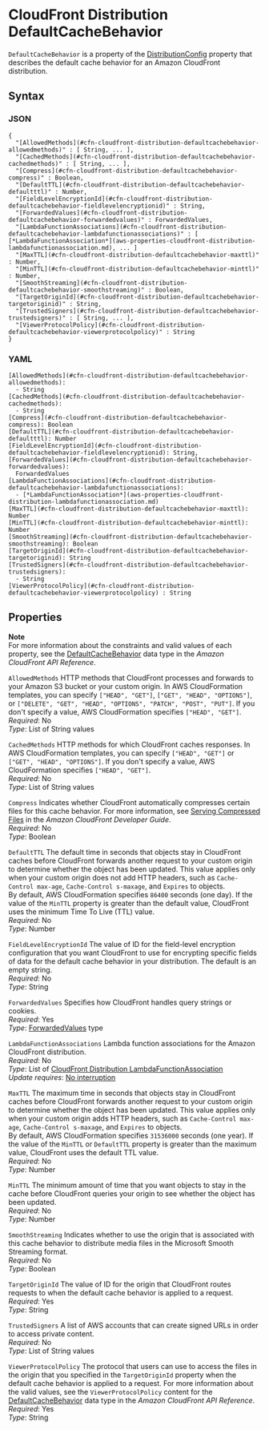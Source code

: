 # CloudFront Distribution DefaultCacheBehavior<a name="aws-properties-cloudfront-distribution-defaultcachebehavior"></a>

`DefaultCacheBehavior` is a property of the [DistributionConfig](aws-properties-cloudfront-distribution-distributionconfig.md) property that describes the default cache behavior for an Amazon CloudFront distribution\.

## Syntax<a name="w4ab1c21c14d290b5"></a>

### JSON<a name="aws-properties-cloudfront-distribution-defaultcachebehavior-syntax.json"></a>

```
{
  "[AllowedMethods](#cfn-cloudfront-distribution-defaultcachebehavior-allowedmethods)" : [ String, ... ],
  "[CachedMethods](#cfn-cloudfront-distribution-defaultcachebehavior-cachedmethods)" : [ String, ... ],
  "[Compress](#cfn-cloudfront-distribution-defaultcachebehavior-compress)" : Boolean,
  "[DefaultTTL](#cfn-cloudfront-distribution-defaultcachebehavior-defaultttl)" : Number,
  "[FieldLevelEncryptionId](#cfn-cloudfront-distribution-defaultcachebehavior-fieldlevelencryptionid)" : String,
  "[ForwardedValues](#cfn-cloudfront-distribution-defaultcachebehavior-forwardedvalues)" : ForwardedValues,
  "[LambdaFunctionAssociations](#cfn-cloudfront-distribution-defaultcachebehavior-lambdafunctionassociations)" : [ [*LambdaFunctionAssociation*](aws-properties-cloudfront-distribution-lambdafunctionassociation.md), ... ]
  "[MaxTTL](#cfn-cloudfront-distribution-defaultcachebehavior-maxttl)" : Number,
  "[MinTTL](#cfn-cloudfront-distribution-defaultcachebehavior-minttl)" : Number,
  "[SmoothStreaming](#cfn-cloudfront-distribution-defaultcachebehavior-smoothstreaming)" : Boolean,
  "[TargetOriginId](#cfn-cloudfront-distribution-defaultcachebehavior-targetoriginid)" : String,
  "[TrustedSigners](#cfn-cloudfront-distribution-defaultcachebehavior-trustedsigners)" : [ String, ... ],
  "[ViewerProtocolPolicy](#cfn-cloudfront-distribution-defaultcachebehavior-viewerprotocolpolicy)" : String
}
```

### YAML<a name="aws-properties-cloudfront-distribution-defaultcachebehavior-syntax.yaml"></a>

```
[AllowedMethods](#cfn-cloudfront-distribution-defaultcachebehavior-allowedmethods):
  - String
[CachedMethods](#cfn-cloudfront-distribution-defaultcachebehavior-cachedmethods):
  - String
[Compress](#cfn-cloudfront-distribution-defaultcachebehavior-compress): Boolean
[DefaultTTL](#cfn-cloudfront-distribution-defaultcachebehavior-defaultttl): Number
[FieldLevelEncryptionId](#cfn-cloudfront-distribution-defaultcachebehavior-fieldlevelencryptionid): String,
[ForwardedValues](#cfn-cloudfront-distribution-defaultcachebehavior-forwardedvalues):
  ForwardedValues
[LambdaFunctionAssociations](#cfn-cloudfront-distribution-defaultcachebehavior-lambdafunctionassociations): 
  - [*LambdaFunctionAssociation*](aws-properties-cloudfront-distribution-lambdafunctionassociation.md)
[MaxTTL](#cfn-cloudfront-distribution-defaultcachebehavior-maxttl): Number
[MinTTL](#cfn-cloudfront-distribution-defaultcachebehavior-minttl): Number
[SmoothStreaming](#cfn-cloudfront-distribution-defaultcachebehavior-smoothstreaming): Boolean
[TargetOriginId](#cfn-cloudfront-distribution-defaultcachebehavior-targetoriginid): String
[TrustedSigners](#cfn-cloudfront-distribution-defaultcachebehavior-trustedsigners):
  - String
[ViewerProtocolPolicy](#cfn-cloudfront-distribution-defaultcachebehavior-viewerprotocolpolicy) : String
```

## Properties<a name="w4ab1c21c14d290b7"></a>

**Note**  
For more information about the constraints and valid values of each property, see the [DefaultCacheBehavior](https://docs.aws.amazon.com/cloudfront/latest/APIReference/API_DefaultCacheBehavior.html) data type in the *Amazon CloudFront API Reference*\.

`AllowedMethods`  <a name="cfn-cloudfront-distribution-defaultcachebehavior-allowedmethods"></a>
HTTP methods that CloudFront processes and forwards to your Amazon S3 bucket or your custom origin\. In AWS CloudFormation templates, you can specify `["HEAD", "GET"]`, `["GET", "HEAD", "OPTIONS"]`, or `["DELETE", "GET", "HEAD", "OPTIONS", "PATCH", "POST", "PUT"]`\. If you don't specify a value, AWS CloudFormation specifies `["HEAD", "GET"]`\.  
*Required*: No  
*Type*: List of String values

`CachedMethods`  <a name="cfn-cloudfront-distribution-defaultcachebehavior-cachedmethods"></a>
HTTP methods for which CloudFront caches responses\. In AWS CloudFormation templates, you can specify `["HEAD", "GET"]` or `["GET", "HEAD", "OPTIONS"]`\. If you don't specify a value, AWS CloudFormation specifies `["HEAD", "GET"]`\.  
*Required*: No  
*Type*: List of String values

`Compress`  <a name="cfn-cloudfront-distribution-defaultcachebehavior-compress"></a>
Indicates whether CloudFront automatically compresses certain files for this cache behavior\. For more information, see [Serving Compressed Files](https://docs.aws.amazon.com/AmazonCloudFront/latest/DeveloperGuide/ServingCompressedFiles.html) in the *Amazon CloudFront Developer Guide*\.  
*Required*: No  
*Type*: Boolean

`DefaultTTL`  <a name="cfn-cloudfront-distribution-defaultcachebehavior-defaultttl"></a>
The default time in seconds that objects stay in CloudFront caches before CloudFront forwards another request to your custom origin to determine whether the object has been updated\. This value applies only when your custom origin does not add HTTP headers, such as `Cache-Control max-age`, `Cache-Control s-maxage`, and `Expires` to objects\.  
By default, AWS CloudFormation specifies `86400` seconds \(one day\)\. If the value of the `MinTTL` property is greater than the default value, CloudFront uses the minimum Time To Live \(TTL\) value\.  
*Required*: No  
*Type*: Number

`FieldLevelEncryptionId`  <a name="cfn-cloudfront-distribution-defaultcachebehavior-fieldlevelencryptionid"></a>
The value of ID for the field\-level encryption configuration that you want CloudFront to use for encrypting specific fields of data for the default cache behavior in your distribution\. The default is an empty string\.  
*Required*: No  
*Type*: String

`ForwardedValues`  <a name="cfn-cloudfront-distribution-defaultcachebehavior-forwardedvalues"></a>
Specifies how CloudFront handles query strings or cookies\.  
*Required*: Yes  
*Type*: [ForwardedValues](aws-properties-cloudfront-distribution-forwardedvalues.md) type

`LambdaFunctionAssociations`  <a name="cfn-cloudfront-distribution-defaultcachebehavior-lambdafunctionassociations"></a>
Lambda function associations for the Amazon CloudFront distribution\.  
 *Required*: No  
 *Type*: List of [CloudFront Distribution LambdaFunctionAssociation](aws-properties-cloudfront-distribution-lambdafunctionassociation.md)  
 *Update requires*: [No interruption](using-cfn-updating-stacks-update-behaviors.md#update-no-interrupt) 

`MaxTTL`  <a name="cfn-cloudfront-distribution-defaultcachebehavior-maxttl"></a>
The maximum time in seconds that objects stay in CloudFront caches before CloudFront forwards another request to your custom origin to determine whether the object has been updated\. This value applies only when your custom origin adds HTTP headers, such as `Cache-Control max-age`, `Cache-Control s-maxage`, and `Expires` to objects\.  
By default, AWS CloudFormation specifies `31536000` seconds \(one year\)\. If the value of the `MinTTL` or `DefaultTTL` property is greater than the maximum value, CloudFront uses the default TTL value\.  
*Required*: No  
*Type*: Number

`MinTTL`  <a name="cfn-cloudfront-distribution-defaultcachebehavior-minttl"></a>
The minimum amount of time that you want objects to stay in the cache before CloudFront queries your origin to see whether the object has been updated\.  
*Required*: No  
*Type*: Number

`SmoothStreaming`  <a name="cfn-cloudfront-distribution-defaultcachebehavior-smoothstreaming"></a>
Indicates whether to use the origin that is associated with this cache behavior to distribute media files in the Microsoft Smooth Streaming format\.  
*Required*: No  
*Type*: Boolean

`TargetOriginId`  <a name="cfn-cloudfront-distribution-defaultcachebehavior-targetoriginid"></a>
The value of ID for the origin that CloudFront routes requests to when the default cache behavior is applied to a request\.  
*Required*: Yes  
*Type*: String

`TrustedSigners`  <a name="cfn-cloudfront-distribution-defaultcachebehavior-trustedsigners"></a>
A list of AWS accounts that can create signed URLs in order to access private content\.  
*Required*: No  
*Type*: List of String values

`ViewerProtocolPolicy`  <a name="cfn-cloudfront-distribution-defaultcachebehavior-viewerprotocolpolicy"></a>
The protocol that users can use to access the files in the origin that you specified in the `TargetOriginId` property when the default cache behavior is applied to a request\. For more information about the valid values, see the `ViewerProtocolPolicy` content for the [DefaultCacheBehavior](https://docs.aws.amazon.com/cloudfront/latest/APIReference/API_DefaultCacheBehavior.html) data type in the *Amazon CloudFront API Reference*\.  
*Required*: Yes  
*Type*: String